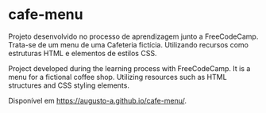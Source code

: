 # cafe-menu

Projeto desenvolvido no processo de aprendizagem junto a FreeCodeCamp. Trata-se de um menu de uma Cafeteria fictícia. Utilizando recursos como estruturas HTML e elementos de estilos CSS.

Project developed during the learning process with FreeCodeCamp. It is a menu for a fictional coffee shop. Utilizing resources such as HTML structures and CSS styling elements.

Disponível em <https://augusto-a.github.io/cafe-menu/>.
